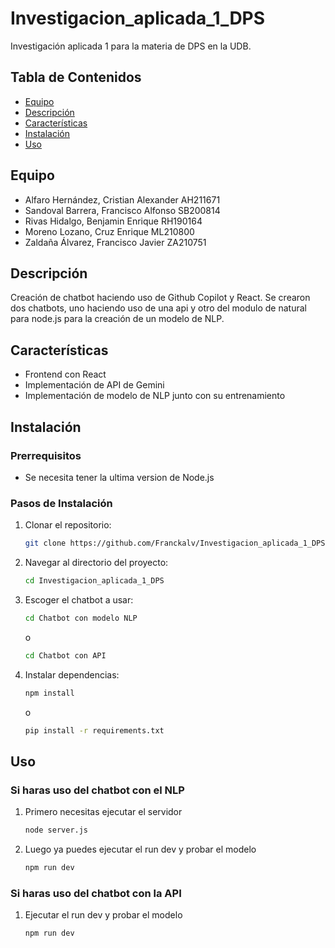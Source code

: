 # Investigacion_aplicada_1_DPS

Investigación aplicada 1 para la materia de DPS en la UDB.

## Tabla de Contenidos

- [Equipo](#equipo)
- [Descripción](#descripción)
- [Características](#características)
- [Instalación](#instalación)
- [Uso](#uso)

## Equipo
- Alfaro Hernández, Cristian Alexander AH211671
- Sandoval Barrera, Francisco Alfonso SB200814
- Rivas Hidalgo, Benjamin Enrique RH190164
- Moreno Lozano, Cruz Enrique ML210800
- Zaldaña Álvarez, Francisco Javier ZA210751

## Descripción

Creación de chatbot haciendo uso de Github Copilot y React.
Se crearon dos chatbots, uno haciendo uso de una api y otro del modulo de natural para node.js para la creación de un modelo de NLP.

## Características

- Frontend con React
- Implementación de API de Gemini
- Implementación de modelo de NLP junto con su entrenamiento

## Instalación

### Prerrequisitos

- Se necesita tener la ultima version de Node.js

### Pasos de Instalación

1. Clonar el repositorio:
    ```sh
    git clone https://github.com/Franckalv/Investigacion_aplicada_1_DPS
    ```
2. Navegar al directorio del proyecto:
    ```sh
    cd Investigacion_aplicada_1_DPS
    ```
3. Escoger el chatbot a usar:
    ```sh
    cd Chatbot con modelo NLP
    ```
    o
    ```sh
    cd Chatbot con API
    ```
4. Instalar dependencias:
    ```sh
    npm install
    ```
    o
    ```sh
    pip install -r requirements.txt
    ```

## Uso
### Si haras uso del chatbot con el NLP
1. Primero necesitas ejecutar el servidor
    ```sh
    node server.js
    ```
2. Luego ya puedes ejecutar el run dev y probar el modelo
    ```sh
    npm run dev
    ```
### Si haras uso del chatbot con la API
1. Ejecutar el run dev y probar el modelo
    ```sh
    npm run dev
    ```
